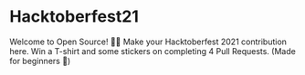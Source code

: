 # Hacktoberfest21
Welcome to Open Source! 👨‍💻 Make your Hacktoberfest 2021 contribution here. Win a T-shirt and some stickers on completing 4 Pull Requests. (Made for beginners 🔰)

